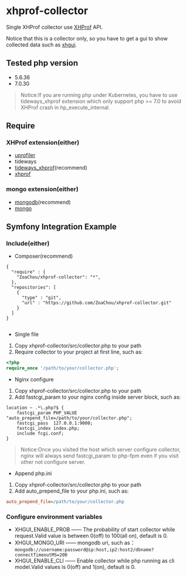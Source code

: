 # xhprof-collector

Single XHProf collector use [XHProf](https://github.com/phacility/xhprof) API.

Notice that this is a collector only, so you have to get a gui to show collected data such as [xhgui](https://github.com/perftools/xhgui).

## Tested php version

* 5.6.36
* 7.0.30

> Notice:If you are running php under Kubernetes, you have to use tideways_xhprof extension which only support php >= 7.0 to avoid XHProf crash in hp_execute_internal. 

## Require

### XHProf extension(either)

* [uprofiler](https://github.com/FriendsOfPHP/uprofiler)
* tideways
* [tideways_xhprof](https://github.com/tideways/php-xhprof-extension)(recommend)
* [xhprof](https://github.com/phacility/xhprof)

### mongo extension(either)

* [mongodb](http://php.net/manual/zh/mongodb.installation.php)(recommend)
* [mongo](http://php.net/manual/zh/mongo.installation.php)

## Symfony Integration Example

### Include(either)
 
* Composer(recommend)

```
{
  "require" : {
    "ZoaChou/xhprof-collector": "*",
  },
  "repositories": [ 
    {
      "type" : "git",
      "url" : "https://github.com/ZoaChou/xhprof-collector.git"
    }
  ]
}


```

* Single file

1. Copy xhprof-collector/src/collector.php to your path
2. Require collector to your project at first line, such as:

```php
<?php
require_once '/path/to/your/collector.php';
```

* Nginx configure

1. Copy xhprof-collector/src/collector.php to your path
2. Add fastcgi_param to your nginx config inside server block, such as:

```
location ~ .*\.php?$ {
    fastcgi_param PHP_VALUE "auto_prepend_file=/path/to/your/collector.php";
    fastcgi_pass  127.0.0.1:9000;
    fastcgi_index index.php;
    include fcgi.conf;
}
```

> Notice:Once you visited the host which server configure collector, nginx will always send fastcgi_param to php-fpm even if you visit other not configure server.

* Append php.ini 

1. Copy xhprof-collector/src/collector.php to your path
2. Add auto_prepend_file to your php.ini, such as:

```ini
auto_prepend_file=/path/to/your/collector.php
```

### Configure environment variables

* XHGUI_ENABLE_PROB —— The probability of start collector while request.Valid value is between 0(off) to 100(all on), default is 0.
* XHGUI_MONGO_URI —— mongodb uri, such as：```mongodb://username:password@ip:host,ip2:host2/dbname?connectTimeoutMS=200```
* XHGUI_ENABLE_CLI —— Enable collector while php running as cli model.Valid values is 0(off) and 1(on), default is 0.
